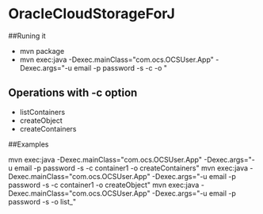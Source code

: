 # OracleCloudStorageForJ

##Runing it
* mvn package
* mvn exec:java -Dexec.mainClass="com.ocs.OCSUser.App"  -Dexec.args="-u email -p  password -s <serviceName> -c <container> -o <operation>"

## Operations with -c option
* listContainers
* createObject 
* createContainers

##Examples

 mvn exec:java -Dexec.mainClass="com.ocs.OCSUser.App"  -Dexec.args="-u email -p  password -s <serviceName> -c container1 -o createContainers"
 mvn exec:java -Dexec.mainClass="com.ocs.OCSUser.App"  -Dexec.args="-u email -p  password -s <serviceName> -c container1 -o createObject"
 mvn exec:java -Dexec.mainClass="com.ocs.OCSUser.App"  -Dexec.args="-u email -p  password -s <serviceName> -o list_"



